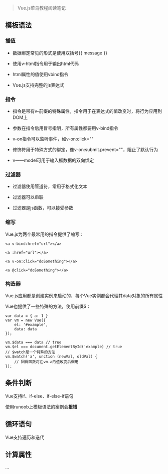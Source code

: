 
> Vue.js菜鸟教程阅读笔记

## 模板语法

### 插值

- 数据绑定常见的形式是使用双括号{{ message }}

- 使用v-html指令用于输出html代码

- html属性的值使用vbind指令

- Vue.js支持完整的js表达式

### 指令

- 指令是带有v-前缀的特殊属性，指令用于在表达式的值改变时，将行为应用到DOM上

- 参数在指令后用冒号指明，所有属性都要用v-bind指令

- v-on指令可以监听事件，如v-on:click=""

- 修饰符用于特殊方式的绑定，像v-on:submit.prevent=""，阻止了默认行为

- v——model可用于输入框数据的双向绑定

### 过滤器

- 过滤器使用管道符，常用于格式化文本

- 过滤器可以串联

- 过滤器是js函数，可以接受参数

### 缩写

Vue.js为两个最常用的指令提供了缩写：

```
<a v-bind:href="url"></a>

<a :href="url"></a>
```

```
<a v-on:click="doSomething"></a>

<a @click="doSomething"></a>
```

### 构造器

Vue.js应用都是创建实例来启动的，每个Vue实例都会代理其data对象的所有属性

Vue也提供了一些特殊的方法，使用前缀$：

```
var data = { a: 1 }
var vm = new Vue({
    el: '#example',
    data: data
});

vm.$data === data // true
vm.$el === document.getElementById('example) // true
// $watch是一个特殊的方法
vm.$watch('a', unction (newVal, oldVal) {
    // 回调函数将在vm.a的值改变后调用
});
```

## 条件判断

Vue支持if、if-else、if-else-if语句

使用runoob上模板语法的案例会**报错**

## 循环语句

Vue支持遍历和迭代

## 计算属性

... 